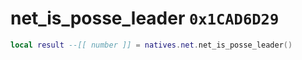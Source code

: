 # net_is_posse_leader `0x1CAD6D29`

```lua
local result --[[ number ]] = natives.net.net_is_posse_leader()
```